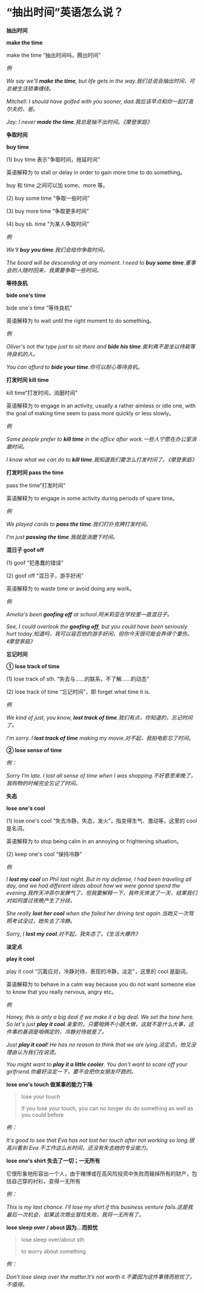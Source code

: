 # “抽出时间”英语怎么说？

**抽出时间**

**make the time**

make the time “抽出时间吗，腾出时间”

_例_

_We say we'll **make the time**, but life gets in the way.我们总说会抽出时间，可总被生活琐事缠绕。_

_Mitchell: I should have golfed with you sooner, dad.我应该早点和你一起打高尔夫的，爸。_

_Jay: I never **made the time**.我总是抽不出时间。《摩登家庭》_

**争取时间**

**buy time**

(1) buy time 表示“争取时间，拖延时间”

英语解释为 to stall or delay in order to gain more time to do something。

buy 和 time 之间可以加 some、more 等。

(2) buy some time “争取一些时间”

(3) buy more time “争取更多时间”

(4) buy sb. time “为某人争取时间”

_例_

_We'll **buy you time**.我们会给你争取时间。_

_The board will be descending at any moment. I need to **buy some time**.董事会的人随时回来，我需要争取一些时间。_

**等待良机**

**bide one's time**

bide one's time “等待良机”

英语解释为 to wait until the right moment to do something。

_例_

_Oliver's not the type just to sit there and **bide his time**.奥利弗不是坐以待毙等待良机的人。_

_You can afford to **bide your time**.你可以耐心等待良机。_

**打发时间 kill time**

kill time“打发时间，消磨时间”

英语解释为 to engage in an activity, usually a rather aimless or idle one, with the goal of making time seem to pass more quickly or less slowly。

_例_

_Some people prefer to **kill time** in the office after work.一些人宁愿在办公室消磨时间。_

_I know what we can do to **kill time**.我知道我们要怎么打发时间了。《摩登家庭》_

**打发时间 pass the time**

pass the time“打发时间”

英语解释为 to engage in some activity during periods of spare time。

_例_

_We played cards to **pass the time**.我们打扑克牌打发时间。_

_I'm just **passing the time**.我就是消磨下时间。_

**混日子 goof off**

(1) goof “犯愚蠢的错误”

(2) goof off “混日子，游手好闲”

英语解释为 to waste time or avoid doing any work。

_例_

_Amelia's been **goofing off** at school.阿米莉亚在学校里一直混日子。_

_See, I could overlook the **goofing off**, but you could have been seriously hurt today.知道吗，我可以容忍他的游手好闲，但你今天很可能会弄得个重伤。《摩登家庭》_

**忘记时间**

**① lose track of time**

(1) lose track of sth. “失去与……的联系，不了解……的动态”

(2) lose track of time “忘记时间”，即 forget what time it is.

_例_

_We kind of just, you know, **lost track of time**.我们有点，你知道的，忘记时间了。_

_I'm sorry. I **lost track of time** making my movie.对不起，我拍电影忘了时间。_

**② lose sense of time**

_例：_

_Sorry I'm late. I lost all sense of time when I was shopping.不好意思来晚了，我购物的时候完全忘记了时间。_

**失态**

**lose one's cool**

(1) lose one's cool “失去冷静，失态，发火”，指变得生气、激动等，这里的 cool 是名词。

英语解释为 to stop being calm in an annoying or frightening situation。

(2) keep one's cool “保持冷静”

_例_

_I **lost my cool** on Phil last night. But in my defense, I had been traveling all day, and we had different ideas about how we were gonna spend the evening.我昨天冲菲尔发脾气了，但我要解释一下，我昨天奔波了一天，结果我们对如何度过夜晚产生了分歧。_

_She really **lost her cool** when she failed her driving test again.当她又一次驾照考试没过，她失去了冷静。_

_Sorry, I **lost my cool**.对不起，我失态了。《生活大爆炸》_

**淡定点**

**play it cool**

play it cool “沉着应对，冷静对待，表现的冷静，淡定”，这里的 cool 是副词。

英语解释为 to behave in a calm way because you do not want someone else to know that you really nervous, angry etc。

_例_

_Honey, this is only a big deal if we make it a big deal. We set the tone here. So let's just **play it cool**.亲爱的，只要咱俩不小题大做，这就不是什么大事，这件事的基调是咱俩定的，冷静对待就是了。_

_Just **play it cool**! He has no reason to think that we are lying.淡定点，他又没理由认为我们在说谎。_

_You might want to **play it a little cooler**. You don't want to scare off your girlfriend.你最好淡定一下，要不会把你女朋友吓跑的。_

**lose one's touch 做某事的能力下降**

> lose your touch
>
> If you lose your touch, you can no longer do do something as well as you could before

_例：_

_It's good to see that Eva has not lost her touch after not working so long.很高兴看到 Eva 不工作这么长时间，还没有失去她的专业能力。_

**lose one's shirt 失去了一切；一无所有**

它很形象地形容出一个人，由于赌博或在高风险投资中失败而输掉所有的财产，包括自己穿的衬衫，变得一无所有

_例：_

_This is my last chance. I'll lose my shirt if this business venture fails.这是我最后一次机会，如果这次商业冒险失败，我将一无所有了。_

**lose sleep over / about 因为...而担忧**

> lose sleep over/about sth
>
> to worry about something

_例：_

_Don't lose sleep over the matter.It’s not worth it.不要因为这件事情而担忧了。不值得。_
